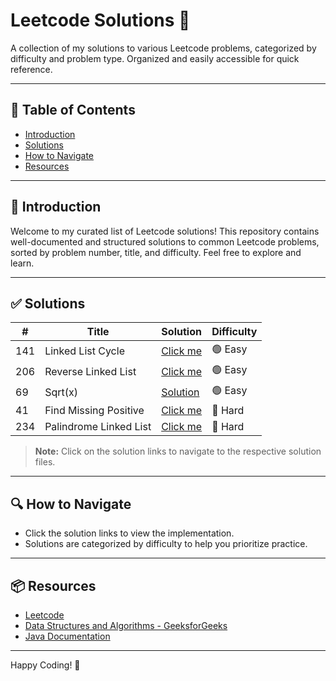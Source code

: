 # Leetcode Solutions 🚀

A collection of my solutions to various Leetcode problems, categorized by difficulty and problem type. Organized and easily accessible for quick reference.

---

## 📂 Table of Contents

* [Introduction](#introduction)
* [Solutions](#solutions)
* [How to Navigate](#how-to-navigate)
* [Resources](#resources)

---

## 📖 Introduction

Welcome to my curated list of Leetcode solutions! This repository contains well-documented and structured solutions to common Leetcode problems, sorted by problem number, title, and difficulty. Feel free to explore and learn.

---

## ✅ Solutions

| #   | Title                  | Solution      | Difficulty |
| --- | ---------------------- | ------------- | ---------- |
| 141 | Linked List Cycle      | [Click me](#) | 🟢 Easy    |
| 206 | Reverse Linked List    | [Click me](#) | 🟢 Easy    |
| 69  | Sqrt(x)                | [Solution](#) | 🟢 Easy    |
| 41  | Find Missing Positive  | [Click me](#) | 🔴 Hard    |
| 234 | Palindrome Linked List | [Click me](#) | 🔴 Hard    |

> **Note:** Click on the solution links to navigate to the respective solution files.

---

## 🔍 How to Navigate

* Click the solution links to view the implementation.
* Solutions are categorized by difficulty to help you prioritize practice.

---

## 📦 Resources

* [Leetcode](https://leetcode.com/)
* [Data Structures and Algorithms - GeeksforGeeks](https://www.geeksforgeeks.org/)
* [Java Documentation](https://docs.oracle.com/en/java/)

---

Happy Coding! 🎉
